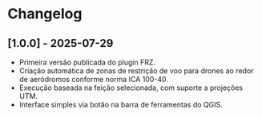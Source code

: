# Changelog

## [1.0.0] - 2025-07-29
- Primeira versão publicada do plugin FRZ.
- Criação automática de zonas de restrição de voo para drones ao redor de aeródromos conforme norma ICA 100-40.
- Execução baseada na feição selecionada, com suporte a projeções UTM.
- Interface simples via botão na barra de ferramentas do QGIS.
